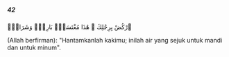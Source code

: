 ##### 42

<span class="ayah">ٱرْكُضْ بِرِجْلِكَ ۖ هَٰذَا مُغْتَسَلٌۢ بَارِدٌۭ وَشَرَابٌۭ</span>

<span class="ayah_translation">(Allah berfirman): "Hantamkanlah kakimu; inilah air yang sejuk untuk mandi dan untuk minum".</span>
